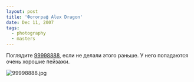 ```yaml
---
layout: post
title: 'Фотограф Alex Dragon'
date: Dec 11, 2007
tags:
  - photography
  - masters
---
```


Поглядите [99998888](http://99998888.livejournal.com/), если не делали этого раньше. У него попадаются очень хорошие пейзажи.

![99998888.jpg](upload://99998888.jpg)
